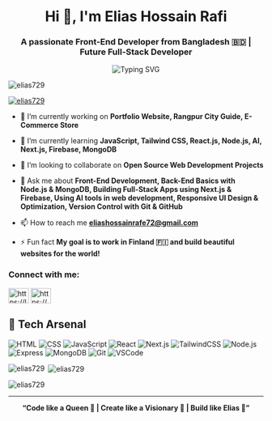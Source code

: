 <h1 align="center">Hi 👋, I'm Elias Hossain Rafi</h1>
<h3 align="center">A passionate Front-End Developer from Bangladesh 🇧🇩 | Future Full-Stack Developer</h3>

<p align="center">
  <img src="https://readme-typing-svg.herokuapp.com?font=Fira+Code&size=22&pause=1000&color=36BCF7&center=true&vCenter=true&width=600&lines=Full+Stack+Dev+%7C+MERN+Stack+Explorer;Transforming+Ideas+into+Digital+Reality+✨;Building+InvoLuck+🚀;Code+%2B+Content+%3D+Elias+Hossain+⚡" alt="Typing SVG" />
</p>

<p align="left"> <img src="https://komarev.com/ghpvc/?username=elias729&label=Profile%20views&color=0e75b6&style=flat" alt="elias729" /> </p>

<p align="left"> <a href="https://github.com/ryo-ma/github-profile-trophy"><img src="https://github-profile-trophy.vercel.app/?username=elias729" alt="elias729" /></a> </p>

- 🔭 I’m currently working on **Portfolio Website, Rangpur City Guide, E-Commerce Store**

- 🌱 I’m currently learning **JavaScript, Tailwind CSS, React.js, Node.js, AI, Next.js, Firebase, MongoDB**

- 👯 I’m looking to collaborate on **Open Source Web Development Projects**

- 💬 Ask me about **Front-End Development, Back-End Basics with Node.js & MongoDB, Building Full-Stack Apps using Next.js & Firebase, Using AI tools in web development, Responsive UI Design & Optimization, Version Control with Git & GitHub**

- 📫 How to reach me **eliashossainrafe72@gmail.com**

- ⚡ Fun fact **My goal is to work in Finland 🇫🇮 and build beautiful websites for the world!**

<h3 align="left">Connect with me:</h3>
<p align="left">
<a href="https://linkedin.com/in/https://linkedin.com/in/elias-rafe-dev" target="blank"><img align="center" src="https://raw.githubusercontent.com/rahuldkjain/github-profile-readme-generator/master/src/images/icons/Social/linked-in-alt.svg" alt="https://linkedin.com/in/elias-hossain-rafe-2b8250338" height="30" width="40" /></a>
<a href="https://fb.com/https://www.facebook.com/?ref=homescreenpwa" target="blank"><img align="center" src="https://raw.githubusercontent.com/rahuldkjain/github-profile-readme-generator/master/src/images/icons/Social/facebook.svg" alt="https://www.facebook.com/?ref=homescreenpwa" height="30" width="40" /></a>
</p>

## 🚀 Tech Arsenal  

<p align="center">
  
  ![HTML](https://img.shields.io/badge/-HTML5-E34F26?style=flat-square&logo=html5&logoColor=white)
  ![CSS](https://img.shields.io/badge/-CSS3-1572B6?style=flat-square&logo=css3&logoColor=white)
  ![JavaScript](https://img.shields.io/badge/-JavaScript-F7DF1E?style=flat-square&logo=javascript&logoColor=black)
  ![React](https://img.shields.io/badge/-React-61DAFB?style=flat-square&logo=react&logoColor=black)
  ![Next.js](https://img.shields.io/badge/-Next.js-000000?style=flat-square&logo=nextdotjs&logoColor=white)
  ![TailwindCSS](https://img.shields.io/badge/-TailwindCSS-38B2AC?style=flat-square&logo=tailwindcss&logoColor=white)
  ![Node.js](https://img.shields.io/badge/-Node.js-339933?style=flat-square&logo=nodedotjs&logoColor=white)
  ![Express](https://img.shields.io/badge/-Express.js-000000?style=flat-square&logo=express&logoColor=white)
  ![MongoDB](https://img.shields.io/badge/-MongoDB-47A248?style=flat-square&logo=mongodb&logoColor=white)
  ![Git](https://img.shields.io/badge/-Git-F05032?style=flat-square&logo=git&logoColor=white)
  ![VSCode](https://img.shields.io/badge/-VSCode-007ACC?style=flat-square&logo=visualstudiocode&logoColor=white)

</p>

<p><img align="left" src="https://github-readme-stats.vercel.app/api/top-langs?username=elias729&show_icons=true&locale=en&layout=compact" alt="elias729" /></p>

<p>&nbsp;<img align="center" src="https://github-readme-stats.vercel.app/api?username=elias729&show_icons=true&locale=en" alt="elias729" /></p>

<p><img align="center" src="https://github-readme-streak-stats.herokuapp.com/?user=elias729&" alt="elias729" /></p>

---

<p align="center"><b>“Code like a Queen 👑 | Create like a Visionary 🎨 | Build like Elias 🚀”</b></p>
